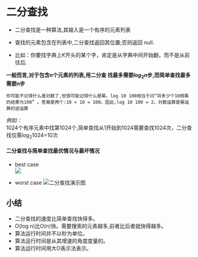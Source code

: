 # 二分查找

- 二分查找是一种算法,其输入是一个有序的元素列表  
- 查找的元素包含在列表中,二分查找返回其位置;否则返回 null.  


- 比如：你要找字典上*K*开头的某个字，肯定是从字典中间开始翻，而不是从前往后.
 
**一般而言,对于包含n个元素的列表,用二分查
找最多需要$log_2 n$步,而简单查找最多需要n步**  

`你可能不记得什么是对数了,但很可能记得什么是幂。log 10 100相当于问“将多少个10相乘
的结果为100”
。答案是两个:10 × 10 = 100。因此,log 10 100 = 2。对数运算是幂运算的逆运算`		

*例如：*  
1024个有序元素中找第1024个,简单查找从1开始到1024需要查找1024次，二分查找仅需$log_2 1024$=10次
#### 二分查找与简单查找最优情况与最坏情况
- best case  
![](https://images2015.cnblogs.com/blog/461877/201607/461877-20160721092700654-274861791.gif)  

- worst case
![二分查找演示图](https://images2015.cnblogs.com/blog/461877/201607/461877-20160721092729169-843824718.gif)
## 小结
-  二分查找的速度比简单查找快得多。  
-  O(log n)比O(n)快。需要搜索的元素越多,前者比后者就快得越多。  
-  算法运行时间并不以秒为单位。  
-  算法运行时间是从其增速的角度度量的。  
-   算法运行时间用大O表示法表示。